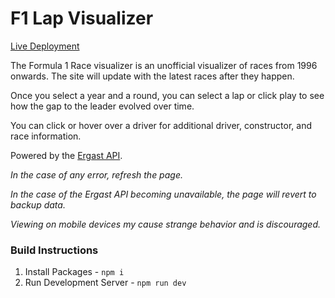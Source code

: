 # F1 Lap Visualizer

[Live Deployment](https://f1-visualization.vercel.app/)

The Formula 1 Race visualizer is an unofficial visualizer of races from 1996 onwards. The site will update with the latest races after they happen.

Once you select a year and a round, you can select a lap or click play to see how the gap to the leader evolved over time.

You can click or hover over a driver for additional driver, constructor, and race information.

Powered by the [Ergast API](http://ergast.com/mrd).

_In the case of any error, refresh the page._

_In the case of the Ergast API becoming unavailable, the page will revert to backup data._

_Viewing on mobile devices my cause strange behavior and is discouraged._

### Build Instructions

1. Install Packages - `npm i`
2. Run Development Server - `npm run dev`
